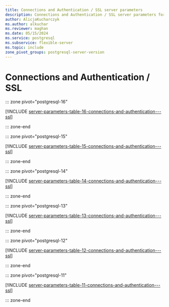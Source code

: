 ```yaml
---
title: Connections and Authentication / SSL server parameters
description: Connections and Authentication / SSL server parameters for Azure Database for PostgreSQL - Flexible Server.
author: AlicjaKucharczyk
ms.author: alkuchar
ms.reviewer: maghan
ms.date: 05/15/2024
ms.service: postgresql
ms.subservice: flexible-server
ms.topic: include
zone_pivot_groups: postgresql-server-version
---
```

# Connections and Authentication / SSL


::: zone pivot="postgresql-16"

[!INCLUDE [server-parameters-table-16-connections-and-authentication---ssl](./includes/server-parameters-table-16-connections-and-authentication---ssl.md)]

::: zone-end


::: zone pivot="postgresql-15"

[!INCLUDE [server-parameters-table-15-connections-and-authentication---ssl](./includes/server-parameters-table-15-connections-and-authentication---ssl.md)]

::: zone-end


::: zone pivot="postgresql-14"

[!INCLUDE [server-parameters-table-14-connections-and-authentication---ssl](./includes/server-parameters-table-14-connections-and-authentication---ssl.md)]

::: zone-end


::: zone pivot="postgresql-13"

[!INCLUDE [server-parameters-table-13-connections-and-authentication---ssl](./includes/server-parameters-table-13-connections-and-authentication---ssl.md)]

::: zone-end


::: zone pivot="postgresql-12"

[!INCLUDE [server-parameters-table-12-connections-and-authentication---ssl](./includes/server-parameters-table-12-connections-and-authentication---ssl.md)]

::: zone-end


::: zone pivot="postgresql-11"

[!INCLUDE [server-parameters-table-11-connections-and-authentication---ssl](./includes/server-parameters-table-11-connections-and-authentication---ssl.md)]

::: zone-end


